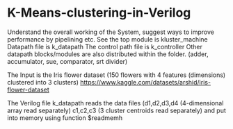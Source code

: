 # K-Means-clustering-in-Verilog
Understand the overall working of the System, suggest ways to improve performance by pipelining etc.
See the top module is kluster_machine
Datapath file is k_datapath
The control path file is k_controller
Other datapath blocks/modules are also distributed within the folder. (adder, accumulator, sue, comparator, srt divider)

The Input is the Iris flower dataset (150 flowers with 4 features (dimensions) clustered into 3 clusters)
https://www.kaggle.com/datasets/arshid/iris-flower-dataset

The Verilog file k_datapath reads the data files (d1,d2,d3,d4 (4-dimensional array read separately) c1,c2,c3 (3 cluster centroids read separately) and put into memory using function $readmemh
